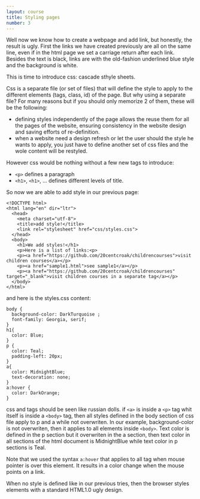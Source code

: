 ```yaml
---
layout: course
title: Styling pages
number: 3
---
```


 Well now we know how to create a webpage and add link, but honestly, the result is ugly.
 First the links we have created previously are all on the same line, even if in the html page we set a carriage return after each link.
 Besides the text is black, links are with the old-fashion underlined blue style and the background is white.

 This is time to introduce css: cascade sthyle sheets.

Css is a separate file (or set of files) that will define the style to apply to the different elements (tags, class, id) of the page.
But why using a separate file? For many reasons but if you should only memorize 2 of them, these will be the following:
- defining styles independently of the page allows the reuse them for all the pages of the website, ensuring consistency in the website design and saving efforts of re-definition.
- when a website need a design refresh or let the user should the style he wants to apply, you just have to define another set of css files and the wole content will be restyled.

However css would be nothing without a few new tags to introduce:
- `<p>` defines a paragraph
- `<h1>`,  `<h1>`, ... defines different levels of title.

So now we are able to add style in our previous page:
```
<!DOCTYPE html>
<html lang="en" dir="ltr">
  <head>
    <meta charset="utf-8">
    <title>add style!</title>
    <link rel="stylesheet" href="css/styles.css">
  </head>
  <body>
    <h1>We add styles!</h1>
    <p>Here is a list of links:<p>
    <p><a href="https://github.com/20centcroak/childrencourses">visit children courses</a></p>
    <p><a href="sample1.html">see sample1</a></p>
    <p><a href="https://github.com/20centcroak/childrencourses" target="_blank">visit children courses in a separate tag</a></p>
  </body>
</html>
```

and here is the styles.css content:
```
body {
  background-color: DarkTurquoise ;
  font-family: Georgia, serif;
}
h1{
  color: Blue;
}
p {
  color: Teal;
  padding-left: 20px;
}
a{
  color: MidnightBlue;
  text-decoration: none;
}
a:hover {
  color: DarkOrange;
}
```

css and tags should be seen like russian dolls. if `<a>` is inside a `<p>` tag whit itself is inside a `<body>` tag, then all styles defined in the body section of css file apply to p and a while not overwriten. In our example, background-color is not overwriten, then it applies to all elements inside `<body>`. Text color is defined in the p section but it overwriten in the a section, then text color in all <a> sections of the html document is MidnightBlue while text color in p sections is Teal.

Note that we used the syntax `a:hover` that applies to all <a> tag when mouse pointer is over this element. It results in a color change when the mouse points on a link.

When no style is defined like in our previous tries, then the browser styles elements with a standard HTML1.0 ugly design.
